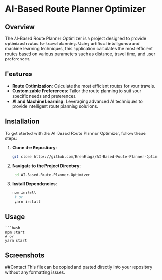 # AI-Based Route Planner Optimizer

## Overview

The AI-Based Route Planner Optimizer is a project designed to provide optimized routes for travel planning. Using artificial intelligence and machine learning techniques, this application calculates the most efficient routes based on various parameters such as distance, travel time, and user preferences.

## Features

- **Route Optimization**: Calculate the most efficient routes for your travels.
- **Customizable Preferences**: Tailor the route planning to suit your specific needs and preferences.
- **AI and Machine Learning**: Leveraging advanced AI techniques to provide intelligent route planning solutions.

## Installation

To get started with the AI-Based Route Planner Optimizer, follow these steps:

1. **Clone the Repository**:
   ```bash
   git clone https://github.com/ErenElagz/AI-Based-Route-Planner-Optimizer.git

2. **Navigate to the Project Directory**:
   ```bash
    cd AI-Based-Route-Planner-Optimizer
   
3. **Install Dependencies**:
   ```bash
   npm install
    # or
    yarn install

## Usage
    ```bash
    npm start
    # or
    yarn start

## Screenshots


##Contact
This file can be copied and pasted directly into your repository without any formatting issues.




